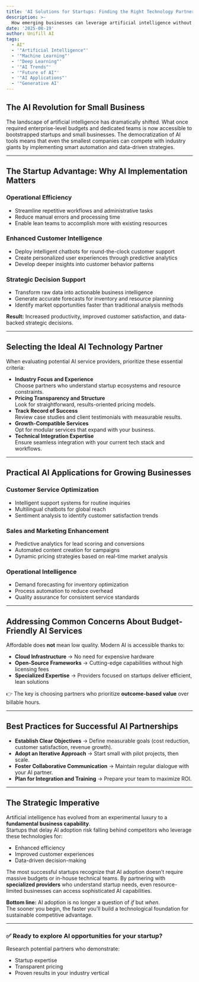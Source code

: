 ```yaml
---
title: 'AI Solutions for Startups: Finding the Right Technology Partner on a Budget'
description: >-
  How emerging businesses can leverage artificial intelligence without overspending.
date: '2025-08-19'
author: Unifill AI
tags:
  - AI"
  - '"Artificial Intelligence"'
  - '"Machine Learning"'
  - '"Deep Learning"'
  - '"AI Trends"'
  - '"Future of AI"'
  - '"AI Applications"'
  - '"Generative AI'
---
```


## The AI Revolution for Small Business
The landscape of artificial intelligence has dramatically shifted. What once required enterprise-level budgets and dedicated teams is now accessible to bootstrapped startups and small businesses. The democratization of AI tools means that even the smallest companies can compete with industry giants by implementing smart automation and data-driven strategies.

---

## The Startup Advantage: Why AI Implementation Matters

### Operational Efficiency
- Streamline repetitive workflows and administrative tasks  
- Reduce manual errors and processing time  
- Enable lean teams to accomplish more with existing resources  

### Enhanced Customer Intelligence
- Deploy intelligent chatbots for round-the-clock customer support  
- Create personalized user experiences through predictive analytics  
- Develop deeper insights into customer behavior patterns  

### Strategic Decision Support
- Transform raw data into actionable business intelligence  
- Generate accurate forecasts for inventory and resource planning  
- Identify market opportunities faster than traditional analysis methods  

**Result:** Increased productivity, improved customer satisfaction, and data-backed strategic decisions.

---

## Selecting the Ideal AI Technology Partner

When evaluating potential AI service providers, prioritize these essential criteria:

- **Industry Focus and Experience**  
  Choose partners who understand startup ecosystems and resource constraints.  
- **Pricing Transparency and Structure**  
  Look for straightforward, results-oriented pricing models.  
- **Track Record of Success**  
  Review case studies and client testimonials with measurable results.  
- **Growth-Compatible Services**  
  Opt for modular services that expand with your business.  
- **Technical Integration Expertise**  
  Ensure seamless integration with your current tech stack and workflows.  

---

## Practical AI Applications for Growing Businesses

### Customer Service Optimization
- Intelligent support systems for routine inquiries  
- Multilingual chatbots for global reach  
- Sentiment analysis to identify customer satisfaction trends  

### Sales and Marketing Enhancement
- Predictive analytics for lead scoring and conversions  
- Automated content creation for campaigns  
- Dynamic pricing strategies based on real-time market analysis  

### Operational Intelligence
- Demand forecasting for inventory optimization  
- Process automation to reduce overhead  
- Quality assurance for consistent service standards  

---

## Addressing Common Concerns About Budget-Friendly AI Services

Affordable does **not** mean low quality. Modern AI is accessible thanks to:

- **Cloud Infrastructure** → No need for expensive hardware  
- **Open-Source Frameworks** → Cutting-edge capabilities without high licensing fees  
- **Specialized Expertise** → Providers focused on startups deliver efficient, lean solutions  

👉 The key is choosing partners who prioritize **outcome-based value** over billable hours.

---

## Best Practices for Successful AI Partnerships

- **Establish Clear Objectives** → Define measurable goals (cost reduction, customer satisfaction, revenue growth).  
- **Adopt an Iterative Approach** → Start small with pilot projects, then scale.  
- **Foster Collaborative Communication** → Maintain regular dialogue with your AI partner.  
- **Plan for Integration and Training** → Prepare your team to maximize ROI.  

---

## The Strategic Imperative

Artificial intelligence has evolved from an experimental luxury to a **fundamental business capability**.  
Startups that delay AI adoption risk falling behind competitors who leverage these technologies for:

- Enhanced efficiency  
- Improved customer experiences  
- Data-driven decision-making  

The most successful startups recognize that AI adoption doesn’t require massive budgets or in-house technical teams. By partnering with **specialized providers** who understand startup needs, even resource-limited businesses can access sophisticated AI capabilities.

**Bottom line:** AI adoption is no longer a question of *if* but *when*.  
The sooner you begin, the faster you’ll build a technological foundation for sustainable competitive advantage.  

---

### ✅ Ready to explore AI opportunities for your startup?
Research potential partners who demonstrate:
- Startup expertise  
- Transparent pricing  
- Proven results in your industry vertical  
